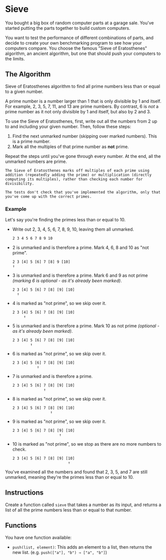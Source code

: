 # Sieve

You bought a big box of random computer parts at a garage sale.
You've started putting the parts together to build custom computers.

You want to test the performance of different combinations of parts, and decide to create your own benchmarking program to see how your computers compare.
You choose the famous "Sieve of Eratosthenes" algorithm, an ancient algorithm, but one that should push your computers to the limits.

## The Algorithm

Sieve of Eratosthenes algorithm to find all prime numbers less than or equal to a given number.

A prime number is a number larger than 1 that is only divisible by 1 and itself.
For example, 2, 3, 5, 7, 11, and 13 are prime numbers.
By contrast, 6 is _not_ a prime number as it not only divisible by 1 and itself, but also by 2 and 3.

To use the Sieve of Eratosthenes, first, write out all the numbers from 2 up to and including your given number.
Then, follow these steps:

1. Find the next unmarked number (skipping over marked numbers).
   This is a prime number.
2. Mark all the multiples of that prime number as **not** prime.

Repeat the steps until you've gone through every number.
At the end, all the unmarked numbers are prime.

```exercism/note
The Sieve of Eratosthenes marks off multiples of each prime using addition (repeatedly adding the prime) or multiplication (directly computing its multiples), rather than checking each number for divisibility.

The tests don't check that you've implemented the algorithm, only that you've come up with the correct primes.
```

### Example

Let's say you're finding the primes less than or equal to 10.

- Write out 2, 3, 4, 5, 6, 7, 8, 9, 10, leaving them all unmarked.

  ```text
  2 3 4 5 6 7 8 9 10
  ```

- 2 is unmarked and is therefore a prime.
  Mark 4, 6, 8 and 10 as "not prime".

  ```text
  2 3 [4] 5 [6] 7 [8] 9 [10]
  ↑
  ```

- 3 is unmarked and is therefore a prime.
  Mark 6 and 9 as not prime _(marking 6 is optional - as it's already been marked)_.

  ```text
  2 3 [4] 5 [6] 7 [8] [9] [10]
    ↑
  ```

- 4 is marked as "not prime", so we skip over it.

  ```text
  2 3 [4] 5 [6] 7 [8] [9] [10]
       ↑
  ```

- 5 is unmarked and is therefore a prime.
  Mark 10 as not prime _(optional - as it's already been marked)_.

  ```text
  2 3 [4] 5 [6] 7 [8] [9] [10]
          ↑
  ```

- 6 is marked as "not prime", so we skip over it.

  ```text
  2 3 [4] 5 [6] 7 [8] [9] [10]
             ↑
  ```

- 7 is unmarked and is therefore a prime.

  ```text
  2 3 [4] 5 [6] 7 [8] [9] [10]
                ↑
  ```

- 8 is marked as "not prime", so we skip over it.

  ```text
  2 3 [4] 5 [6] 7 [8] [9] [10]
                   ↑
  ```

- 9 is marked as "not prime", so we skip over it.

  ```text
  2 3 [4] 5 [6] 7 [8] [9] [10]
                       ↑
  ```

- 10 is marked as "not prime", so we stop as there are no more numbers to check.

  ```text
  2 3 [4] 5 [6] 7 [8] [9] [10]
                           ↑
  ```

You've examined all the numbers and found that 2, 3, 5, and 7 are still unmarked, meaning they're the primes less than or equal to 10.

## Instructions

Create a function called `sieve` that takes a number as its input, and returns a list of all the prime numbers less than or equal to that number.

## Functions

You have one function available:

- `push(list, element)`: This adds an element to a list, then returns the new list. (e.g. `push(["a"], "b") → ["a", "b"]`)
